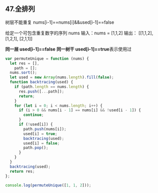 ## 47.全排列

树层不能重复 nums[i-1]==nums[i]&&used[i-1]==false

给定一个可包含重复数字的序列 nums
输入：nums = [1,1,2]
输出： [[1,1,2], [1,2,1], [2,1,1]]

**同一层 used[i-1]==false**
**同一树干 used[i-1]==true**表示使用过

```js
var permuteUnique = function (nums) {
  let res = [],
    path = [];
  nums.sort();
  let used = new Array(nums.length).fill(false);
  function backtracing(used) {
    if (path.length == nums.length) {
      res.push([...path]);
      return;
    }
    for (let i = 0; i < nums.length; i++) {
      if (i > 0 && nums[i - 1] == nums[i] && !used[i - 1]) {
        continue;
      }
      if (!used[i]) {
        path.push(nums[i]);
        used[i] = true;
        backtracing(used);
        used[i] = false;
        path.pop();
      }
    }
  }
  backtracing(used);
  return res;
};

console.log(permuteUnique([1, 1, 2]));
```
